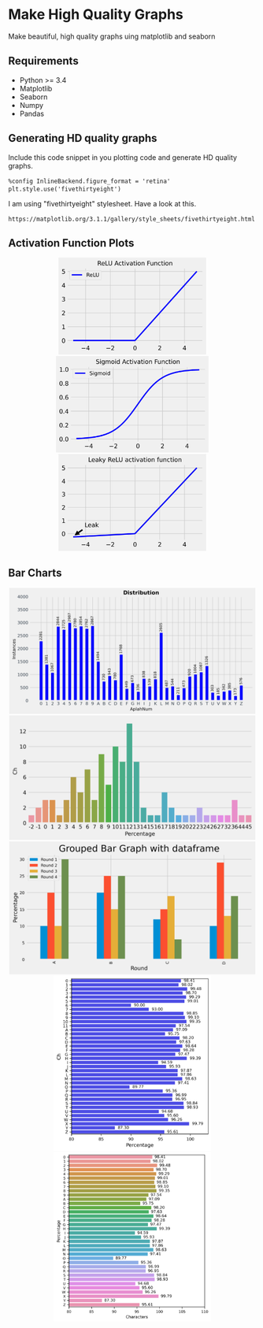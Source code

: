 # Make High Quality Graphs
 Make beautiful, high quality graphs uing matplotlib and seaborn

## Requirements
* Python >= 3.4
* Matplotlib
* Seaborn
* Numpy
* Pandas

## Generating HD quality graphs

Include this code snippet in you plotting code and generate HD quality graphs.

```
%config InlineBackend.figure_format = 'retina'
plt.style.use('fivethirtyeight')
```

I am using "fivethirtyeight" stylesheet. Have a look at this.
```
https://matplotlib.org/3.1.1/gallery/style_sheets/fivethirtyeight.html
```


## Activation Function Plots

<p align="center">
  <img src="Figs/relu.png" width="300" title="hover text">
  <img src="Figs/sigmoid.png" width="310" title="hover text">
 <img src="Figs/leaky_relu_plot.jpg" width="300" title="hover text">
</p>

## Bar Charts
<p align="center">
  <img src="Figs/ch12.png"  width="500" title="hover text">
  <img src="Figs/hist3.png"  width="500" title="hover text">
 <img src="Figs/grp.png"  width="500" title="hover text">
 <img src="Figs/AP2.png" width="320" title="hover text">
 <img src="Figs/Picture1.png" width="320" title="hover text">
</p>
